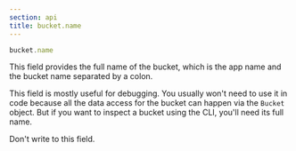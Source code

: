 ```yaml
---
section: api
title: bucket.name
---
```


```js
bucket.name
```

This field provides the full name of the bucket, which is the app name
and the bucket name separated by a colon.

This field is mostly useful for debugging. You usually won't need to
use it in code because all the data access for the bucket can happen
via the `Bucket` object. But if you want to inspect a bucket using the
CLI, you'll need its full name.

Don't write to this field.
